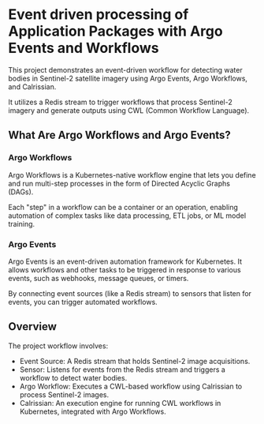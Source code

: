 # Event driven processing of Application Packages with Argo Events and Workflows

This project demonstrates an event-driven workflow for detecting water bodies in Sentinel-2 satellite imagery using Argo Events, Argo Workflows, and Calrissian. 

It utilizes a Redis stream to trigger workflows that process Sentinel-2 imagery and generate outputs using CWL (Common Workflow Language).

## What Are Argo Workflows and Argo Events?

### Argo Workflows

Argo Workflows is a Kubernetes-native workflow engine that lets you define and run multi-step processes in the form of Directed Acyclic Graphs (DAGs).

Each "step" in a workflow can be a container or an operation, enabling automation of complex tasks like data processing, ETL jobs, or ML model training.

### Argo Events

Argo Events is an event-driven automation framework for Kubernetes. It allows workflows and other tasks to be triggered in response to various events, such as webhooks, message queues, or timers.

By connecting event sources (like a Redis stream) to sensors that listen for events, you can trigger automated workflows.

## Overview

The project workflow involves:

* Event Source: A Redis stream that holds Sentinel-2 image acquisitions.
* Sensor: Listens for events from the Redis stream and triggers a workflow to detect water bodies.
* Argo Workflow: Executes a CWL-based workflow using Calrissian to process Sentinel-2 images.
* Calrissian: An execution engine for running CWL workflows in Kubernetes, integrated with Argo Workflows.